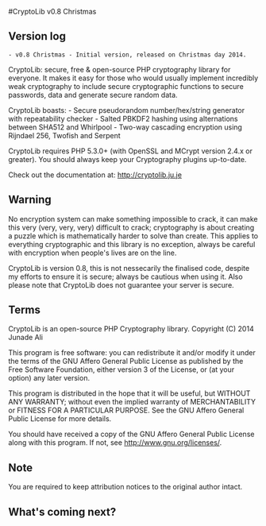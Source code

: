 #CryptoLib v0.8 Christmas

## Version log

    - v0.8 Christmas - Initial version, released on Christmas day 2014.

CryptoLib: secure, free & open-source PHP cryptography library for everyone. It makes it easy for those who would usually
implement incredibly weak cryptography to include secure cryptographic functions to secure passwords, data and generate
secure random data.

CryptoLib boasts:
    - Secure pseudorandom number/hex/string generator with repeatability checker
    - Salted PBKDF2 hashing using alternations between SHA512 and Whirlpool
    - Two-way cascading encryption using Rijndael 256, Twofish and Serpent

CryptoLib requires PHP 5.3.0+ (with OpenSSL and MCrypt version 2.4.x or greater). You should always keep your Cryptography plugins
up-to-date.

Check out the documentation at: http://cryptolib.ju.je

## Warning

No encryption system can make something impossible to crack, it can make this very (very, very, very) difficult to crack;
cryptography is about creating a puzzle which is mathematically harder to solve than create. This applies to everything cryptographic and this library is no exception,
always be careful with encryption when people's lives are on the line.

CryptoLib is version 0.8, this is not nessecarily the finalised code, despite my efforts to ensure it is secure; always be cautious when using it.
Also please note that CryptoLib does not guarantee your server is secure.

## Terms

CryptoLib is an open-source PHP Cryptography library.
Copyright (C) 2014  Junade Ali

This program is free software: you can redistribute it and/or modify
it under the terms of the GNU Affero General Public License as
published by the Free Software Foundation, either version 3 of the
License, or (at your option) any later version.

This program is distributed in the hope that it will be useful,
but WITHOUT ANY WARRANTY; without even the implied warranty of
MERCHANTABILITY or FITNESS FOR A PARTICULAR PURPOSE.  See the
GNU Affero General Public License for more details.

You should have received a copy of the GNU Affero General Public License
along with this program.  If not, see <http://www.gnu.org/licenses/>.

## Note

You are required to keep attribution notices to the original author intact.

## What's coming next?

